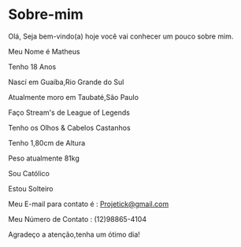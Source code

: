 # Sobre-mim
Olá, Seja bem-vindo(a) hoje você vai conhecer um pouco sobre mim.

Meu Nome é Matheus

Tenho 18 Anos

Nascí em Guaíba,Rio Grande do Sul

Atualmente moro em Taubaté,São Paulo

Faço Stream's de League of Legends

Tenho os Olhos & Cabelos Castanhos

Tenho 1,80cm de Altura

Peso atualmente 81kg

Sou Católico

Estou Solteiro

Meu E-mail para contato é : Projetick@gmail.com

Meu Número de Contato : (12)98865-4104

Agradeço a atenção,tenha um ótimo dia!
